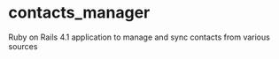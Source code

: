 contacts_manager
================

Ruby on Rails 4.1 application to manage and sync contacts from various sources
